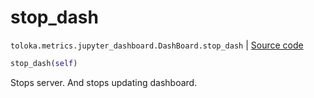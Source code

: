 # stop_dash
`toloka.metrics.jupyter_dashboard.DashBoard.stop_dash` | [Source code](https://github.com/Toloka/toloka-kit/blob/v1.1.4/src/metrics/jupyter_dashboard.py#L353)

```python
stop_dash(self)
```

Stops server. And stops updating dashboard.

